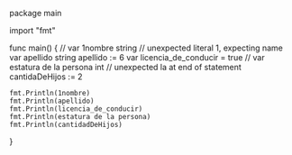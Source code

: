 package main

import "fmt"

func main() {
	// var 1nombre string // unexpected literal 1, expecting name
	var apellido string
	apellido := 6
	var licencia_de_conducir = true
	// var estatura de la persona int // unexpected la at end of statement
	cantidaDeHijos := 2
	
	fmt.Println(1nombre)
	fmt.Println(apellido)
	fmt.Println(licencia_de_conducir)
	fmt.Println(estatura de la persona)
	fmt.Println(cantidadDeHijos)
}

